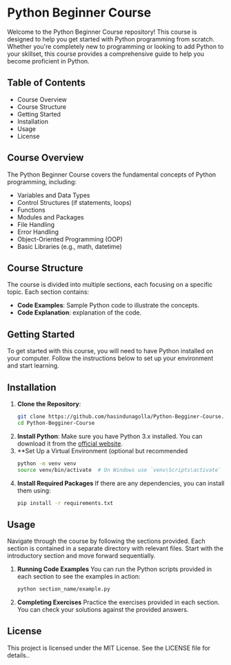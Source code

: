 # Python Beginner Course

Welcome to the Python Beginner Course repository! This course is designed to help you get started with Python programming from scratch. Whether you're completely new to programming or looking to add Python to your skillset, this course provides a comprehensive guide to help you become proficient in Python.

## Table of Contents

- Course Overview
- Course Structure
- Getting Started
- Installation
- Usage
- License

## Course Overview

The Python Beginner Course covers the fundamental concepts of Python programming, including:
- Variables and Data Types
- Control Structures (if statements, loops)
- Functions
- Modules and Packages
- File Handling
- Error Handling
- Object-Oriented Programming (OOP)
- Basic Libraries (e.g., math, datetime)

## Course Structure

The course is divided into multiple sections, each focusing on a specific topic. Each section contains:

- **Code Examples**: Sample Python code to illustrate the concepts.
- **Code Explanation**: explanation of the code.


## Getting Started

To get started with this course, you will need to have Python installed on your computer. Follow the instructions below to set up your environment and start learning.

## Installation

1. **Clone the Repository**:
   ```bash
   git clone https://github.com/hasindunagolla/Python-Begginer-Course.git
   cd Python-Begginer-Course
2. **Install Python**:
   Make sure you have Python 3.x installed. You can download it from the [official website](https://www.python.org/downloads/).
3. **Set Up a Virtual Environment (optional but recommended
   ```bash
   python -m venv venv
   source venv/bin/activate  # On Windows use `venv\Scripts\activate`
4. **Install Required Packages**
   If there are any dependencies, you can install them using:
   ```bash
   pip install -r requirements.txt

## Usage

Navigate through the course by following the sections provided. Each section is contained in a separate directory with relevant files. Start with the introductory section and move forward sequentially.

1. **Running Code Examples**
   You can run the Python scripts provided in each section to see the examples in action:
   ```bash
   python section_name/example.py
2. **Completing Exercises**
   Practice the exercises provided in each section. You can check your solutions against the provided answers.

## License

This project is licensed under the MIT License. See the LICENSE file for details..
